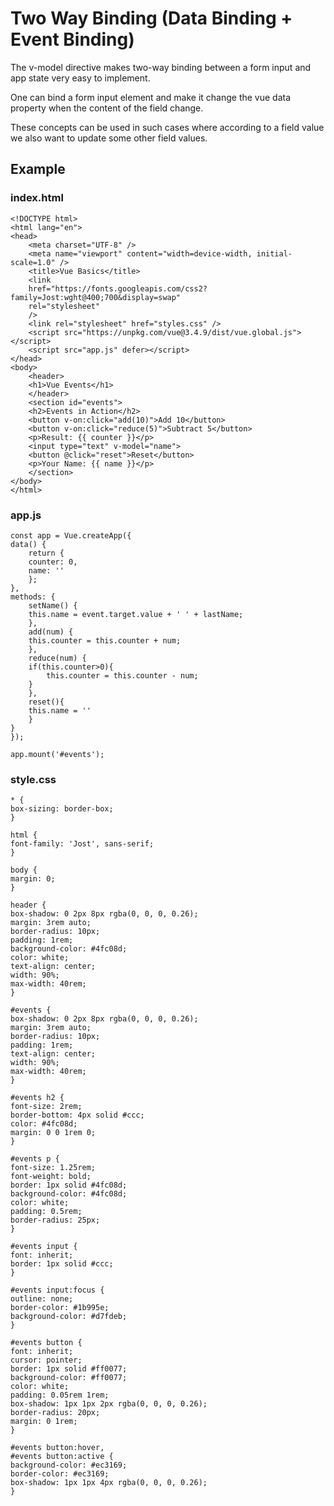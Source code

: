 # Two Way Binding (Data Binding + Event Binding)
The v-model directive makes two-way binding between a form input and app state very easy to implement.

One can bind a form input element and make it change the vue data property when the content of the field change.

These concepts can be used in such cases where according to a field value we also want to update some other field values.

## Example
### index.html
    <!DOCTYPE html>
    <html lang="en">
    <head>
        <meta charset="UTF-8" />
        <meta name="viewport" content="width=device-width, initial-scale=1.0" />
        <title>Vue Basics</title>
        <link
        href="https://fonts.googleapis.com/css2?family=Jost:wght@400;700&display=swap"
        rel="stylesheet"
        />
        <link rel="stylesheet" href="styles.css" />
        <script src="https://unpkg.com/vue@3.4.9/dist/vue.global.js"></script>
        <script src="app.js" defer></script>
    </head>
    <body>
        <header>
        <h1>Vue Events</h1>
        </header>
        <section id="events">
        <h2>Events in Action</h2>
        <button v-on:click="add(10)">Add 10</button>
        <button v-on:click="reduce(5)">Subtract 5</button>
        <p>Result: {{ counter }}</p>
        <input type="text" v-model="name">
        <button @click="reset">Reset</button>
        <p>Your Name: {{ name }}</p>
        </section>
    </body>
    </html>

### app.js
    const app = Vue.createApp({
    data() {
        return {
        counter: 0,
        name: ''
        };
    },
    methods: {
        setName() {
        this.name = event.target.value + ' ' + lastName;
        },
        add(num) {
        this.counter = this.counter + num;
        },
        reduce(num) {
        if(this.counter>0){
            this.counter = this.counter - num;
        }
        },
        reset(){
        this.name = ''
        }
    }
    });

    app.mount('#events');

### style.css
    * {
    box-sizing: border-box;
    }

    html {
    font-family: 'Jost', sans-serif;
    }

    body {
    margin: 0;
    }

    header {
    box-shadow: 0 2px 8px rgba(0, 0, 0, 0.26);
    margin: 3rem auto;
    border-radius: 10px;
    padding: 1rem;
    background-color: #4fc08d;
    color: white;
    text-align: center;
    width: 90%;
    max-width: 40rem;
    }

    #events {
    box-shadow: 0 2px 8px rgba(0, 0, 0, 0.26);
    margin: 3rem auto;
    border-radius: 10px;
    padding: 1rem;
    text-align: center;
    width: 90%;
    max-width: 40rem;
    }

    #events h2 {
    font-size: 2rem;
    border-bottom: 4px solid #ccc;
    color: #4fc08d;
    margin: 0 0 1rem 0;
    }

    #events p {
    font-size: 1.25rem;
    font-weight: bold;
    border: 1px solid #4fc08d;
    background-color: #4fc08d;
    color: white;
    padding: 0.5rem;
    border-radius: 25px;
    }

    #events input {
    font: inherit;
    border: 1px solid #ccc;
    }

    #events input:focus {
    outline: none;
    border-color: #1b995e;
    background-color: #d7fdeb;
    }

    #events button {
    font: inherit;
    cursor: pointer;
    border: 1px solid #ff0077;
    background-color: #ff0077;
    color: white;
    padding: 0.05rem 1rem;
    box-shadow: 1px 1px 2px rgba(0, 0, 0, 0.26);
    border-radius: 20px;
    margin: 0 1rem;
    }

    #events button:hover,
    #events button:active {
    background-color: #ec3169;
    border-color: #ec3169;
    box-shadow: 1px 1px 4px rgba(0, 0, 0, 0.26);
    }